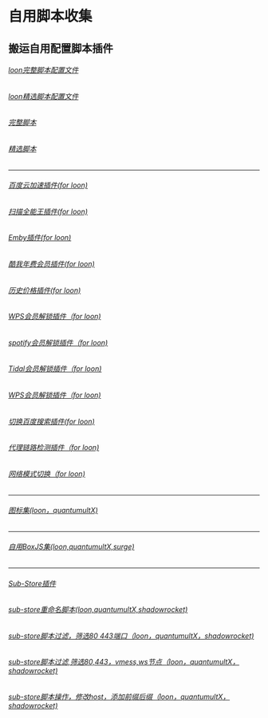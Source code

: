 # 自用脚本收集  
## 搬运自用配置脚本插件
###### [loon完整脚本配置文件](https://raw.githubusercontent.com/deezertidal/private/main/Loon_Full.conf)
###### [loon精选脚本配置文件](https://raw.githubusercontent.com/deezertidal/private/main/Loon_Basic.conf)
###### [完整脚本](https://raw.githubusercontent.com/deezertidal/private/main/Script_Ultra.js)
###### [精选脚本](https://raw.githubusercontent.com/deezertidal/private/main/scripts_collection.js)
****
###### [百度云加速插件(for loon)](https://raw.githubusercontent.com/deezertidal/private/main/BaiduCloud.plugin)
###### [扫描全能王插件(for loon)](https://raw.githubusercontent.com/deezertidal/private/main/CamScanner.plugin)
###### [Emby插件(for loon)](https://raw.githubusercontent.com/deezertidal/private/main/Emby.plugin)
###### [酷我年费会员插件(for loon)](https://raw.githubusercontent.com/deezertidal/private/main/KuwoVip.plugin)
###### [历史价格插件(for loon)](https://raw.githubusercontent.com/deezertidal/private/main/Price.plugin)
###### [WPS会员解锁插件（for loon)](https://raw.githubusercontent.com/deezertidal/private/main/WPS.plugin)
###### [spotify会员解锁插件（for loon)](https://raw.githubusercontent.com/deezertidal/private/main/SpotifyPremium.plugin)
###### [Tidal会员解锁插件（for loon)](https://raw.githubusercontent.com/deezertidal/private/main/Tidal-HiFi.plugin)
###### [WPS会员解锁插件（for loon)](https://raw.githubusercontent.com/deezertidal/private/main/WPS.plugin)
###### [切换百度搜索插件(for loon)](https://raw.githubusercontent.com/deezertidal/private/main/B-Search.plugin)
###### [代理链路检测插件（for loon)](https://raw.githubusercontent.com/deezertidal/private/main/NodeLinkCheck.plugin) 
###### [网络模式切换（for loon)](https://raw.githubusercontent.com/deezertidal/private/main/Running-Mode.plugin)
****
###### [图标集(loon，quantumultX)](https://raw.githubusercontent.com/deezertidal/private/main/icons.json)
****
###### [自用BoxJS集(loon,quantumultX,surge)](https://raw.githubusercontent.com/deezertidal/private/main/Boxjs.json)
****
###### [Sub-Store插件](https://raw.githubusercontent.com/Peng-YM/Sub-Store/master/config/Loon.plugin)
###### [sub-store重命名脚本(loon,quantumultX,shadowrocket)](https://raw.githubusercontent.com/futurkk/Potato/main/Rename/rename.js#input=zh&output=zh&airport=你需要的机场名)
###### [sub-store脚本过滤，筛选80 443端口（loon，quantumultX，shadowrocket)](https://raw.githubusercontent.com/deezertidal/private/main/port-filter.js)
###### [sub-store脚本过滤,筛选80,443，vmess,ws节点（loon，quantumultX，shadowrocket)](https://raw.githubusercontent.com/deezertidal/private/main/nodes-filter.js) 
###### [sub-store脚本操作，修改host，添加前缀后缀（loon，quantumultX，shadowrocket)](https://raw.githubusercontent.com/deezertidal/private/main/vmess-host.js)
